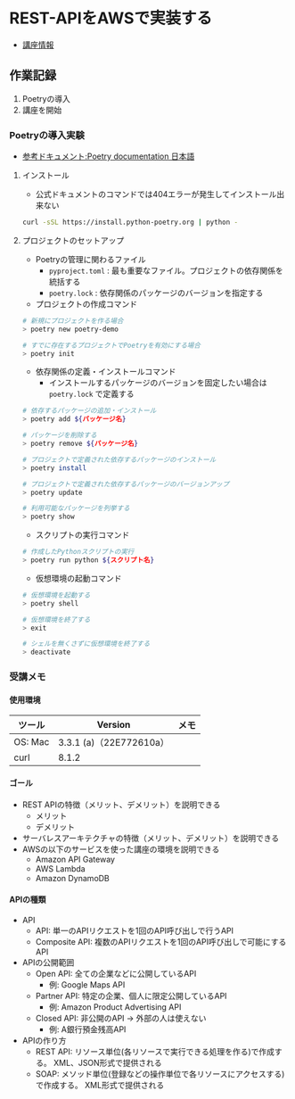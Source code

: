 # REST-APIをAWSで実装する

- [講座情報](https://www.udemy.com/course/awsrest-api/learn/lecture/33857942#overview)

## 作業記録

1. Poetryの導入
2. 講座を開始

### Poetryの導入実験

- [参考ドキュメント:Poetry documentation 日本語](https://cocoatomo.github.io/poetry-ja/)

1. インストール
    - 公式ドキュメントのコマンドでは404エラーが発生してインストール出来ない

    ``` bash
    curl -sSL https://install.python-poetry.org | python -
    ```

2. プロジェクトのセットアップ
    - Poetryの管理に関わるファイル
        - `pyproject.toml` : 最も重要なファイル。プロジェクトの依存関係を統括する
        - `poetry.lock` : 依存関係のパッケージのバージョンを指定する
    - プロジェクトの作成コマンド

    ``` bash
    # 新規にプロジェクトを作る場合
    > poetry new poetry-demo

    # すでに存在するプロジェクトでPoetryを有効にする場合
    > poetry init
    ```

    - 依存関係の定義・インストールコマンド
        - インストールするパッケージのバージョンを固定したい場合は `poetry.lock` で定義する

    ``` bash
    # 依存するパッケージの追加・インストール
    > poetry add ${パッケージ名}

    # パッケージを削除する
    > poetry remove ${パッケージ名}

    # プロジェクトで定義された依存するパッケージのインストール
    > poetry install

    # プロジェクトで定義された依存するパッケージのバージョンアップ
    > poetry update

    # 利用可能なパッケージを列挙する
    > poetry show
    ```

    - スクリプトの実行コマンド

    ``` bash
    # 作成したPythonスクリプトの実行
    > poetry run python ${スクリプト名}
    ```

    - 仮想環境の起動コマンド

    ``` bash
    # 仮想環境を起動する
    > poetry shell

    # 仮想環境を終了する
    > exit

    # シェルを無くさずに仮想環境を終了する
    > deactivate
    ```

### 受講メモ

#### 使用環境

|ツール|Version|メモ|
|---|---|---|
|OS: Mac|3.3.1 (a)（22E772610a）||
|curl|8.1.2||

#### ゴール

- REST APIの特徴（メリット、デメリット）を説明できる
    - メリット
    - デメリット
- サーバレスアーキテクチャの特徴（メリット、デメリット）を説明できる
- AWSの以下のサービスを使った講座の環境を説明できる
    - Amazon API Gateway
    - AWS Lambda
    - Amazon DynamoDB

#### APIの種類

- API
    - API: 単一のAPIリクエストを1回のAPI呼び出しで行うAPI
    - Composite API: 複数のAPIリクエストを1回のAPI呼び出しで可能にするAPI
- APIの公開範囲
    - Open API: 全ての企業などに公開しているAPI
        - 例: Google Maps API
    - Partner API: 特定の企業、個人に限定公開しているAPI
        - 例: Amazon Product Advertising API
    - Closed API: 非公開のAPI -> 外部の人は使えない
        - 例: A銀行預金残高API
- APIの作り方
    - REST API: リソース単位(各リソースで実行できる処理を作る)で作成する。 XML、JSON形式で提供される
    - SOAP: メソッド単位(登録などの操作単位で各リソースにアクセスする)で作成する。 XML形式で提供される
